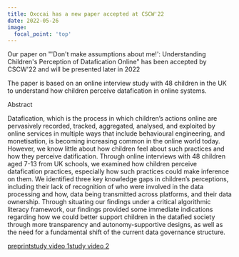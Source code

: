 ```yaml
---
title: Oxccai has a new paper accepted at CSCW'22
date: 2022-05-26
image:
  focal_point: 'top'
---
```



Our paper on "'Don't make assumptions about me!': Understanding Children's Perception of Datafication Online" has been accepted by CSCW'22 and will be presented later in 2022

The paper is based on an online interview study with 48 children in the UK to understand how children perceive datafication in online systems. 

Abstract

Datafication, which is the process in which children’s actions online are pervasively recorded, tracked, aggregated, analysed, and exploited by online services in multiple ways that include behavioural engineering, and monetisation, is becoming increasing common in the online world today. However, we know little about how children feel about such practices and how they perceive datification. Through online interviews with 48 children aged 7-13 from UK schools, we examined how children perceive datafication practices, especially how such practices could make inference on them. We identified three key knowledge gaps in children’s perceptions, including their lack of recognition of who were involved in the data processing and how, data being transmitted across platforms, and their data ownership. Through situating our findings under a critical algorithmic literacy framework, our findings provided some immediate indications regarding how we could better support children in the datafied society through more transparency and autonomy-supportive designs, as well as the need for a fundamental shift of the current data governance structure.

 

[preprint](https://www.tiffanygewang.com/publication/paper-placeholder-8/paper-placeholder-8.pdf)[study video 1](https://www.youtube.com/watch?v=y4Yi8QhYtdA)[study video 2](https://www.youtube.com/watch?v=eABeCkdwEeU)

